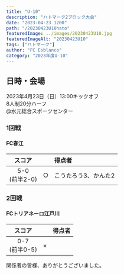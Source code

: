 ```yaml
---
title: "U-10"
description: "ハトマーク2ブロック大会"
date: "2023-04-23 1200"
path: "/20230423U10hato"
featuredImage: ../images/20230423U10.jpg
featuredImageAlt: "20230423U10"
tags: ["ハトマーク"]
author: "FC Esblanco"
category: "2023年度U-10"
---
```


## 日時・会場

2023年4月23日（日）13:00キックオフ<br>
8人制20分ハーフ<br>
@水元総合スポーツセンター


### 1回戦

#### FC春江

| スコア |   | 得点者  |
|:------:|:-:|:--------|
| 5-0</br>(前半2-0)| ○ |こうたろう3、かんた2|

### 2回戦

#### FCトリアネーロ江戸川

| スコア |   | 得点者  |
|:------:|:-:|:--------|
| 0-7</br>(前半0-5)| × ||

関係者の皆様、ありがとうございました。